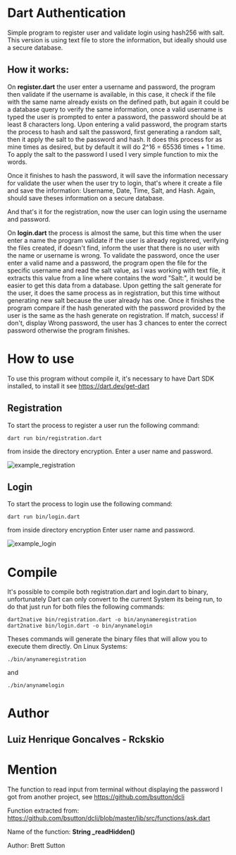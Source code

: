 # Dart Authentication
Simple program to register user and validate login using hash256 with salt.
This version is using text file to store the information, but ideally should use a secure database.

## How it works:
On **register.dart** the user enter a username and password, the program then validate if the username is available, in this case, it check if the file with the same name already exists on the defined path, but again it could be a database query to verify the same information, once a valid username is typed the user is prompted to enter a password, the password should be at least 8 characters long. Upon entering a valid password, the program starts the process to hash and salt the password, first generating a random salt, then it apply the salt to the password and hash. It does this process for as mine times as desired, but by default it will do 2^16 = 65536 times + 1 time. To apply the salt to the password I used I very simple function to mix the words.

Once it finishes to hash the password, it will save the information necessary for validate the user when the user try to login, that's where it create a file and save the information: Username, Date, Time, Salt, and Hash. Again, should save theses information on a secure database.

And that's it for the registration, now the user can login using the username and password.

On **login.dart** the process is almost the same, but this time when the user enter a name the program validate if the user is already registered, verifying the files created, if doesn't find, inform the user that there is no user with the name or username is wrong.
To validate the password, once the user enter a valid name and a password, the program open the file for the specific username and read the salt value, as I was working with text file, it extracts this value from a line where contains the word "Salt:", it would be easier to get this data from a database. Upon getting the salt generate for the user, it does the same process as in registration, but this time without generating new salt because the user already has one. Once it finishes the program compare if the hash generated with the password provided by the user is the same as the hash generate on registration. If match, success! if don't, display Wrong password, the user has 3 chances to enter the correct password otherwise the program finishes.

# How to use
To use this program without compile it, it's necessary to have Dart SDK installed, to install it see https://dart.dev/get-dart

## Registration
To start the process to register a user run the following command:

    dart run bin/registration.dart

from inside the directory encryption.
Enter a user name and password.

![example_registration](https://lh3.googleusercontent.com/pw/ACtC-3ffTApm_J96pk-soB2K8XLECjBbibXDxBrIw2FgFuwo77t0RvY9du0t5WIjElWQYNGzZY_vZLO59PNORTmwKHyNGSlSCjBBCc3eTA5b0w3Qz6Vl38LLMqE-TCqBmOuajOk2VE0QkdVL6oX3pGnmASX4=w734-h481-no?authuser=0)
## Login
To start the process to login use the following command:

    dart run bin/login.dart

from inside directory encryption
Enter user name and password.

![example_login](https://lh3.googleusercontent.com/pw/ACtC-3enqQjtB0E979pQUl6Tfs35bVkGysto5mU_HfAl2QvTroNXqJzZgw5RsY77YzWMd9ttHw2xLW76XZopf-AgKE0jRdHuFpkMv1UiY6OhYsIHMW7CNl9AKifoyYIWJltLrbAkEqp6QtSkSNpPWeL3Xesh=w736-h483-no?authuser=0)
# Compile
It's possible to compile both registration.dart and login.dart to binary, unfortunately Dart can only convert to the current System its being run, to do that just run for both files the following commands:

    dart2native bin/registration.dart -o bin/anynameregistration
    dart2native bin/login.dart -o bin/anynamelogin

Theses commands will generate the binary files that will allow you to execute them directly.
On Linux Systems:

    ./bin/anynameregistration
and

    ./bin/anynamelogin

# Author
## Luiz Henrique Goncalves - Rckskio

# Mention
The function to read input from terminal without displaying the password I got from another project, see https://github.com/bsutton/dcli

Function extracted from: https://github.com/bsutton/dcli/blob/master/lib/src/functions/ask.dart

Name of the function: **String _readHidden()**

Author: Brett Sutton
